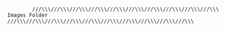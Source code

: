             ///\\\///\\\///\\\///\\\///\\\///\\\///\\\///\\\///\\\///\\\ Images Folder ///\\\///\\\///\\\///\\\///\\\///\\\///\\\///\\\///\\\///\\\
